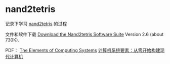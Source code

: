# nand2tetris

记录下学习 [nand2tetris](https://www.nand2tetris.org/) 的过程



文件和软件下载 [Download the Nand2tetris Software Suite](https://drive.google.com/open?id=1xZzcMIUETv3u3sdpM_oTJSTetpVee3KZ) Version 2.6 (about 730K).

PDF：
[The Elements of Computing Systems](https://github.com/turing0/nand2tetris/blob/main/pdf/The%20Elements%20of%20Computing%20Systems.pdf) 
[计算机系统要素：从零开始构建现代计算机](https://github.com/turing0/nand2tetris/blob/main/pdf/%E8%AE%A1%E7%AE%97%E6%9C%BA%E7%B3%BB%E7%BB%9F%E8%A6%81%E7%B4%A0%EF%BC%9A%E4%BB%8E%E9%9B%B6%E5%BC%80%E5%A7%8B%E6%9E%84%E5%BB%BA%E7%8E%B0%E4%BB%A3%E8%AE%A1%E7%AE%97%E6%9C%BA.pdf)



